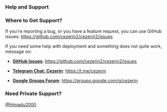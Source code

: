 ### Help and Support

### Where to Get Support?

If you're reporting a bug, or you have a feature request, you can use GitHub issues:
https://github.com/cezerin2/cezerin2/issues

If you need some help with deployment and something does not quite work, message on:

- [**GitHub Issues**](https://github.com/cezerin2/cezerin2/issues): https://github.com/cezerin2/cezerin2/issues

- [**Telegram Chat: Cezerin**](https://t.me/cezerin): https://t.me/cezerin

- [**Google Groups Forum**](https://groups.google.com/g/cezerin): https://groups.google.com/g/cezerin

### Need Private Support?

[@Himadu2000](https://t.me/Himadu2000)
